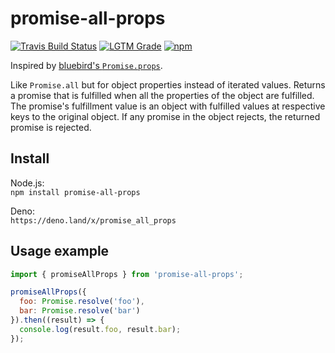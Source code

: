# promise-all-props
[![Travis Build Status][travis-badge]][travis]
[![LGTM Grade][lgtm-badge]][lgtm]
[![npm][npm-badge]][npm]

Inspired by [bluebird's `Promise.props`](http://bluebirdjs.com/docs/api/promise.props.html).

Like `Promise.all` but for object properties instead of iterated values. Returns a promise that is fulfilled when all the properties of the object are fulfilled. The promise's fulfillment value is an object with fulfilled values at respective keys to the original object. If any promise in the object rejects, the returned promise is rejected.

## Install
Node.js:  
`npm install promise-all-props`

Deno:  
`https://deno.land/x/promise_all_props`

## Usage example
```js
import { promiseAllProps } from 'promise-all-props';

promiseAllProps({
  foo: Promise.resolve('foo'),
  bar: Promise.resolve('bar')
}).then((result) => {
  console.log(result.foo, result.bar);
});
```

[travis]: https://travis-ci.com/Siilwyn/promise-all-props
[travis-badge]: https://api.travis-ci.com/Siilwyn/promise-all-props.svg
[lgtm]: https://lgtm.com/projects/g/Siilwyn/promise-all-props/
[lgtm-badge]: https://tinyshields.dev/lgtm/grade/javascript/g/Siilwyn/promise-all-props.svg
[npm]: https://npmjs.com/package/promise-all-props
[npm-badge]: https://tinyshields.dev/npm/promise-all-props.svg
